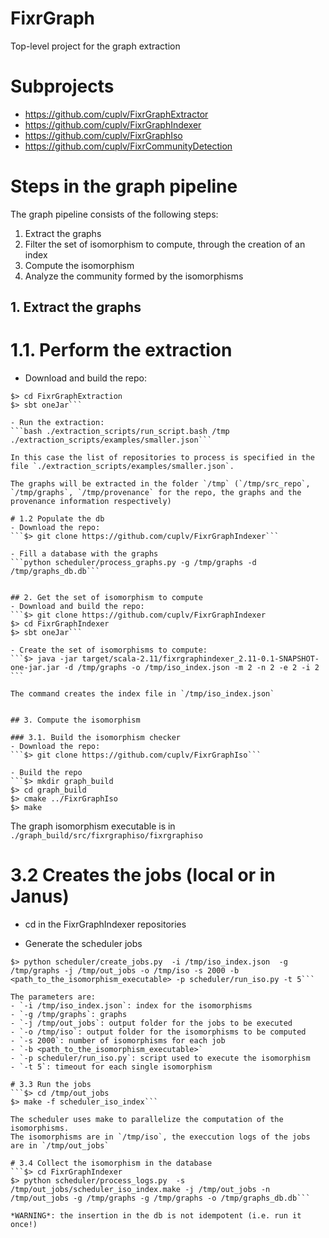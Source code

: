 # FixrGraph
Top-level project for the graph extraction

# Subprojects
- https://github.com/cuplv/FixrGraphExtractor
- https://github.com/cuplv/FixrGraphIndexer
- https://github.com/cuplv/FixrGraphIso
- https://github.com/cuplv/FixrCommunityDetection


# Steps in the graph pipeline

The graph pipeline consists of the following steps:
1. Extract the graphs
2. Filter the set of isomorphism to compute, through the creation of an index
3. Compute the isomorphism
4. Analyze the community formed by the isomorphisms


## 1. Extract the graphs

# 1.1. Perform the extraction
- Download and build the repo:
```$> git clone https://github.com/cuplv/FixrGraphExtractor
$> cd FixrGraphExtraction
$> sbt oneJar```

- Run the extraction:
```bash ./extraction_scripts/run_script.bash /tmp ./extraction_scripts/examples/smaller.json```

In this case the list of repositories to process is specified in the file `./extraction_scripts/examples/smaller.json`.

The graphs will be extracted in the folder `/tmp` (`/tmp/src_repo`,
`/tmp/graphs`, `/tmp/provenance` for the repo, the graphs and the
provenance information respectively)

# 1.2 Populate the db
- Download the repo:
```$> git clone https://github.com/cuplv/FixrGraphIndexer```

- Fill a database with the graphs
```python scheduler/process_graphs.py -g /tmp/graphs -d /tmp/graphs_db.db```


## 2. Get the set of isomorphism to compute
- Download and build the repo:
```$> git clone https://github.com/cuplv/FixrGraphIndexer
$> cd FixrGraphIndexer
$> sbt oneJar```

- Create the set of isomorphisms to compute:
```$> java -jar target/scala-2.11/fixrgraphindexer_2.11-0.1-SNAPSHOT-one-jar.jar -d /tmp/graphs -o /tmp/iso_index.json -m 2 -n 2 -e 2 -i 2 ```

The command creates the index file in `/tmp/iso_index.json`


## 3. Compute the isomorphism

### 3.1. Build the isomorphism checker
- Download the repo:
```$> git clone https://github.com/cuplv/FixrGraphIso```

- Build the repo
```$> mkdir graph_build
$> cd graph_build
$> cmake ../FixrGraphIso
$> make
```

The graph isomorphism executable is in `./graph_build/src/fixrgraphiso/fixrgraphiso`

# 3.2 Creates the jobs (local or in Janus)
- cd in the FixrGraphIndexer repositories

- Generate the scheduler jobs
```$> cd FixrGraphIndexer
$> python scheduler/create_jobs.py  -i /tmp/iso_index.json  -g /tmp/graphs -j /tmp/out_jobs -o /tmp/iso -s 2000 -b <path_to_the_isomorphism_executable> -p scheduler/run_iso.py -t 5```

The parameters are:
- `-i /tmp/iso_index.json`: index for the isomorphisms
- `-g /tmp/graphs`: graphs
- `-j /tmp/out_jobs`: output folder for the jobs to be executed
- `-o /tmp/iso`: output folder for the isomorphisms to be computed
- `-s 2000`: number of isomorphisms for each job
- `-b <path_to_the_isomorphism_executable>`
- `-p scheduler/run_iso.py`: script used to execute the isomorphism
- `-t 5`: timeout for each single isomorphism

# 3.3 Run the jobs
```$> cd /tmp/out_jobs
$> make -f scheduler_iso_index```

The scheduler uses make to parallelize the computation of the isomorphisms.
The isomorphisms are in `/tmp/iso`, the execcution logs of the jobs are in `/tmp/out_jobs`

# 3.4 Collect the isomorphism in the database
```$> cd FixrGraphIndexer
$> python scheduler/process_logs.py  -s /tmp/out_jobs/scheduler_iso_index.make -j /tmp/out_jobs -n /tmp/out_jobs -g /tmp/graphs -g /tmp/graphs -o /tmp/graphs_db.db```

*WARNING*: the insertion in the db is not idempotent (i.e. run it once!)
